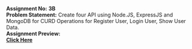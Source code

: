 **Assignment No:** **3B** <br/>
**Problem Statement:** Create four API using Node.JS, ExpressJS and MongoDB for CURD 
Operations for Register User, Login User, Show User Data.  <br/>
**Assignment Preview:** <br/>
[**Click Here**](https://youtu.be/2_EzmlIySKk)
